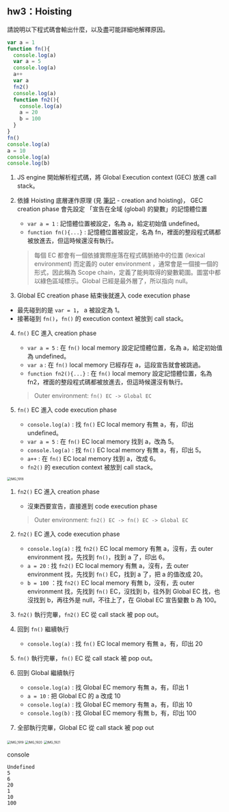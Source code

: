 ## hw3：Hoisting

請說明以下程式碼會輸出什麼，以及盡可能詳細地解釋原因。

``` js
var a = 1
function fn(){
  console.log(a)
  var a = 5
  console.log(a)
  a++
  var a
  fn2()
  console.log(a)
  function fn2(){
    console.log(a)
    a = 20
    b = 100
  }
}
fn()
console.log(a)
a = 10
console.log(a)
console.log(b)
```

1. JS engine 開始解析程式碼，將 Global Execution context (GEC) 放進 call stack。

2. 依據 Hoisting 底層運作原理 (見 [筆記](./note.md) - creation and hoisting)， GEC creation phase 會先設定 「宣告在全域 (global) 的變數」的記憶體位置

   - `var a = 1` : 記憶體位置被設定，名為 a，給定初始值 undefined。
   - `function fn(){...}` :  記憶體位置被設定，名為 fn，裡面的整段程式碼都被放進去，但這時候還沒有執行。

   > 每個 EC 都會有一個依據實際座落在程式碼脈絡中的位置 (lexical environment) 而定義的 outer environment ，通常會是一個接一個的形式，因此稱為 Scope chain，定義了能夠取得的變數範圍。圖當中都以綠色區域標示。Global 已經是最外層了，所以指向 null。

3.  Global EC creation phase 結束後就進入 code execution phase

   - 最先碰到的是 `var = 1`， a 被設定為 1。
   - 接著碰到 `fn()`，`fn()` 的 execution context 被放到 call stack。

4. `fn()` EC 進入 creation phase

   - `var a = 5` : 在 `fn()` local memory 設定記憶體位置，名為 a，給定初始值為 undefined。
   - `var a`  :  在 `fn()` local memory 已經存在 a，這段宣告就會被跳過。
   - `function fn2(){...}`  : 在 `fn()` local memory 設定記憶體位置，名為 fn2，裡面的整段程式碼都被放進去，但這時候還沒有執行。

   > Outer environment:  `fn() EC -> Global EC` 

5. `fn()` EC 進入 code execution phase

   - `console.log(a)` : 找 `fn()` EC  local memory 有無 a，有，印出 undefined。
   - `var a = 5`  : 在 `fn()` EC  local memory 找到 a，改為 5。
   - `console.log(a)` : 找 `fn()` EC  local memory 有無 a，有，印出 5。
   - `a++` : 在 `fn()` EC  local memory 找到 a，改成 6。
   - `fn2()` 的 execution context 被放到 call stack。

<img src="./figs/IMG_1918.jpg" alt="IMG_1918" style="zoom:50%;" />

1. `fn2()` EC 進入 creation phase

   - 沒東西要宣告，直接進到 code execution phase

   > Outer environment: `fn2() EC -> fn() EC -> Global EC`

2. `fn2()` EC 進入 code execution phase

   - `console.log(a)` :  找 `fn2()` EC  local memory 有無 a，沒有，去 outer environment 找，先找到 `fn()`，找到 a 了，印出 6。
   - `a = 20` :  找 `fn2()` EC  local memory 有無 a，沒有，去 outer environment 找，先找到 `fn()` EC，找到 a 了，把 a 的值改成 20。
   - `b = 100` ：找 `fn2()` EC  local memory 有無 b，沒有，去 outer environment 找，先找到 `fn()` EC，沒找到 b，往外到 Global EC 找，也沒找到 b，再往外是 null，不往上了，在 Global EC 宣告變數 b 為 100。

3. `fn2()` 執行完畢，`fn2()` EC 從 call stack 被 pop out。

4. 回到 `fn()` 繼續執行

   - `console.log(a)` : 找 `fn()` EC  local memory 有無 a，有，印出 20

5. `fn()` 執行完畢，`fn()` EC 從 call stack 被 pop out。

6. 回到 Global 繼續執行

   - `console.log(a)` : 找 Global EC memory 有無 a，有，印出 1
   - `a = 10` : 把 Global EC 的 a 改成 10
   - `console.log(a)` : 找 Global EC memory 有無 a，有，印出 10
   - `console.log(b)` : 找 Global EC memory 有無 b，有，印出 100

7. 全部執行完畢，Global EC 從 call stack 被 pop out

<img src="./figs/IMG_1919.jpg" alt="IMG_1919" style="zoom:50%;" />

<img src="./figs/IMG_1920.jpg" alt="IMG_1920" style="zoom:50%;" />

<img src="./figs/IMG_1921.jpg" alt="IMG_1921" style="zoom:50%;" />

console

```
Undefined
5
6
20
1
10
100
```



